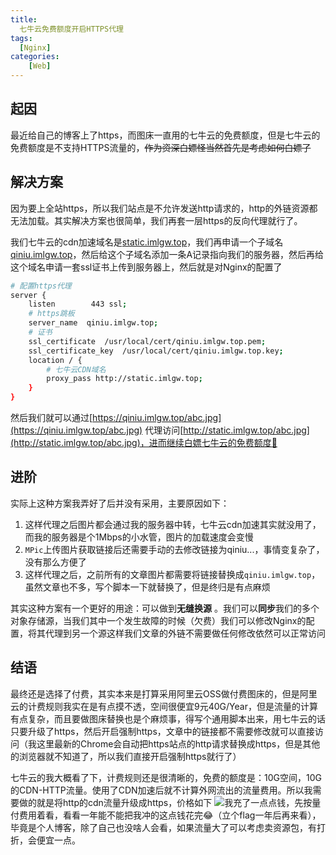 ```yaml
---
title: 
  七牛云免费额度开启HTTPS代理
tags:
  [Nginx]
categories:
 	[Web]
---
```


## 起因
最近给自己的博客上了https，而图床一直用的七牛云的免费额度，但是七牛云的免费额度是不支持HTTPS流量的，~~作为资深白嫖怪当然首先是考虑如何白嫖了~~

## 解决方案
因为要上全站https，所以我们站点是不允许发送http请求的，http的外链资源都无法加载。其实解决方案也很简单，我们再套一层https的反向代理就行了。

我们七牛云的cdn加速域名是[static.imlgw.top]()，我们再申请一个子域名[qiniu.imlgw.top]()，然后给这个子域名添加一条A记录指向我们的服务器，然后再给这个域名申请一套ssl证书上传到服务器上，然后就是对Nginx的配置了

```sh
# 配置https代理
server {
    listen        443 ssl;
    # https跳板
    server_name  qiniu.imlgw.top;
    # 证书
    ssl_certificate  /usr/local/cert/qiniu.imlgw.top.pem;
    ssl_certificate_key  /usr/local/cert/qiniu.imlgw.top.key;
    location / {
        # 七牛云CDN域名
        proxy_pass http://static.imlgw.top;
    }
}
```
然后我们就可以通过[https://qiniu.imlgw.top/abc.jpg](https://qiniu.imlgw.top/abc.jpg)
 代理访问[http://static.imlgw.top/abc.jpg](http://static.imlgw.top/abc.jpg)，进而继续白嫖七牛云的免费额度🤣

 ## 进阶

实际上这种方案我弄好了后并没有采用，主要原因如下：

1. 这样代理之后图片都会通过我的服务器中转，七牛云cdn加速其实就没用了，而我的服务器是个1Mbps的小水管，图片的加载速度会变慢
2. `MPic`上传图片获取链接后还需要手动的去修改链接为qiniu...，事情变复杂了，没有那么方便了
3. 这样代理之后，之前所有的文章图片都需要将链接替换成`qiniu.imlgw.top`，虽然文章也不多，写个脚本一下就替换了，但是终归是有点麻烦

其实这种方案有一个更好的用途：可以做到**无缝换源** 。我们可以**同步**我们的多个对象存储源，当我们其中一个发生故障的时候（欠费）我们可以修改Nginx的配置，将其代理到另一个源这样我们文章的外链不需要做任何修改依然可以正常访问

## 结语
最终还是选择了付费，其实本来是打算采用阿里云OSS做付费图床的，但是阿里云的计费规则我实在是有点摸不透，空间很便宜9元40G/Year，但是流量的计算有点复杂，而且要做图床替换也是个麻烦事，得写个通用脚本出来，用七牛云的话只要升级了https，然后开启强制https，文章中的链接都不需要修改就可以直接访问（我这里最新的Chrome会自动把https站点的http请求替换成https，但是其他的浏览器就不知道了，所以我们直接开启强制https就行了）

七牛云的我大概看了下，计费规则还是很清晰的，免费的额度是：10G空间，10G的CDN-HTTP流量。使用了CDN加速后就不计算外网流出的流量费用。所以我需要做的就是将http的cdn流量升级成https，价格如下
![](https://i.loli.net/2021/02/23/HDhXPIkGSvmRuK4.png)我充了一点点钱，先按量付费用着看，看看一年能不能把我冲的这点钱花完😂（立个flag一年后再来看），毕竟是个人博客，除了自己也没啥人会看，如果流量大了可以考虑卖资源包，有打折，会便宜一点。
